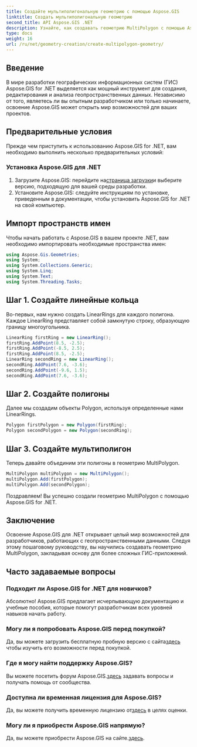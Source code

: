 ```yaml
---
title: Создайте мультиполигональную геометрию с помощью Aspose.GIS
linktitle: Создать мультиполигональную геометрию
second_title: API Aspose.GIS .NET
description: Узнайте, как создавать геометрию MultiPolygon с помощью Aspose.GIS для .NET. Пошаговое руководство для начинающих. Доступна бесплатная пробная версия.
type: docs
weight: 16
url: /ru/net/geometry-creation/create-multipolygon-geometry/
---
```

## Введение
В мире разработки географических информационных систем (ГИС) Aspose.GIS for .NET выделяется как мощный инструмент для создания, редактирования и анализа геопространственных данных. Независимо от того, являетесь ли вы опытным разработчиком или только начинаете, освоение Aspose.GIS может открыть мир возможностей для ваших проектов.
## Предварительные условия
Прежде чем приступить к использованию Aspose.GIS for .NET, вам необходимо выполнить несколько предварительных условий:
### Установка Aspose.GIS для .NET
1.  Загрузите Aspose.GIS: перейдите на[страница загрузки](https://releases.aspose.com/gis/net/)и выберите версию, подходящую для вашей среды разработки.
2. Установите Aspose.GIS: следуйте инструкциям по установке, приведенным в документации, чтобы установить Aspose.GIS for .NET на свой компьютер.

## Импорт пространств имен
Чтобы начать работать с Aspose.GIS в вашем проекте .NET, вам необходимо импортировать необходимые пространства имен:
```csharp
using Aspose.Gis.Geometries;
using System;
using System.Collections.Generic;
using System.Linq;
using System.Text;
using System.Threading.Tasks;
```

## Шаг 1. Создайте линейные кольца
Во-первых, нам нужно создать LinearRings для каждого полигона. Каждое LinearRing представляет собой замкнутую строку, образующую границу многоугольника.
```csharp
LinearRing firstRing = new LinearRing();
firstRing.AddPoint(8.5, -2.5);
firstRing.AddPoint(-8.5, 2.5);
firstRing.AddPoint(8.5, -2.5);
LinearRing secondRing = new LinearRing();
secondRing.AddPoint(7.6, -3.6);
secondRing.AddPoint(-9.6, 1.5);
secondRing.AddPoint(7.6, -3.6);
```
## Шаг 2. Создайте полигоны
Далее мы создадим объекты Polygon, используя определенные нами LinearRings.
```csharp
Polygon firstPolygon = new Polygon(firstRing);
Polygon secondPolygon = new Polygon(secondRing);
```
## Шаг 3. Создайте мультиполигон
Теперь давайте объединим эти полигоны в геометрию MultiPolygon.
```csharp
MultiPolygon multiPolygon = new MultiPolygon();
multiPolygon.Add(firstPolygon);
multiPolygon.Add(secondPolygon);
```
Поздравляем! Вы успешно создали геометрию MultiPolygon с помощью Aspose.GIS for .NET.

## Заключение
Освоение Aspose.GIS для .NET открывает целый мир возможностей для разработчиков, работающих с геопространственными данными. Следуя этому пошаговому руководству, вы научились создавать геометрию MultiPolygon, закладывая основу для более сложных ГИС-приложений.
## Часто задаваемые вопросы
### Подходит ли Aspose.GIS for .NET для новичков?
Абсолютно! Aspose.GIS предлагает исчерпывающую документацию и учебные пособия, которые помогут разработчикам всех уровней навыков начать работу.
### Могу ли я попробовать Aspose.GIS перед покупкой?
 Да, вы можете загрузить бесплатную пробную версию с сайта[здесь](https://releases.aspose.com/) чтобы изучить его возможности перед покупкой.
### Где я могу найти поддержку Aspose.GIS?
 Вы можете посетить форум Aspose.GIS.[здесь](https://forum.aspose.com/c/gis/33) задавать вопросы и получать помощь от сообщества.
### Доступна ли временная лицензия для Aspose.GIS?
 Да, вы можете получить временную лицензию от[здесь](https://purchase.aspose.com/temporary-license/) в целях оценки.
### Могу ли я приобрести Aspose.GIS напрямую?
 Да, вы можете приобрести Aspose.GIS на сайте.[здесь](https://purchase.aspose.com/buy).